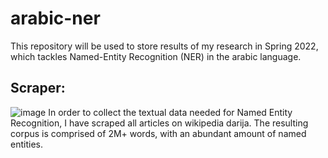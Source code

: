 # arabic-ner
This repository will be used to store results of my research in Spring 2022, which tackles Named-Entity Recognition (NER) in the arabic language. 
## Scraper:
![image](https://user-images.githubusercontent.com/71970059/177956076-0a62fd1a-4520-4a82-87fe-30d57af4295f.png)
In order to collect the textual data needed for Named Entity Recognition, I have scraped all articles on wikipedia darija. The resulting corpus is comprised of 2M+ words, with an abundant amount of named entities. 
